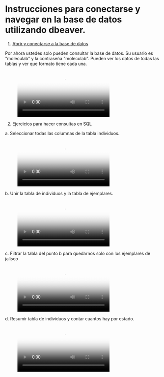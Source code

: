 # Instrucciones para conectarse y navegar en la base de datos utilizando dbeaver.

1. [Abrir y conectarse a la base de datos](videos/open_connect.webm)

Por ahora ustedes solo pueden consultar la base de datos. Su usuario es "moleculab" y la contraseña "moleculab". Pueden ver los datos de todas las tablas y ver que formato tiene cada una.

<!-- blank line -->
<figure class="video_container">
  <video controls="true" allowfullscreen="true" poster="path/to/poster_image.png">
    <source src="videos/open_connect.webm" type="video/webm">
  </video>
</figure>
<!-- blank line -->


2. Ejercicios para hacer consultas en SQL

  a. Seleccionar todas las columnas de la tabla individuos.

  <!-- blank line -->
  <figure class="video_container">
    <video controls="true" allowfullscreen="true" poster="path/to/poster_image.png">
      <source src="videos/ej1.webm" type="video/webm">
    </video>
  </figure>
  <!-- blank line -->

  b. Unir la tabla de individuos y la tabla de ejemplares.

  <!-- blank line -->
  <figure class="video_container">
    <video controls="true" allowfullscreen="true" poster="path/to/poster_image.png">
      <source src="videos/ej2.webm" type="video/webm">
    </video>
  </figure>
  <!-- blank line -->

  c. Filtrar la tabla del punto b para quedarnos solo con los ejemplares de jalisco

  <!-- blank line -->
  <figure class="video_container">
    <video controls="true" allowfullscreen="true" poster="path/to/poster_image.png">
      <source src="videos/ej3.webm" type="video/webm">
    </video>
  </figure>
  <!-- blank line -->

  d. Resumir tabla de individuos y contar cuantos hay por estado.

  <!-- blank line -->
  <figure class="video_container">
    <video controls="true" allowfullscreen="true" poster="path/to/poster_image.png">
      <source src="videos/ej4.webm" type="video/webm">
    </video>
  </figure>
  <!-- blank line -->
